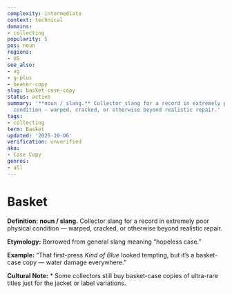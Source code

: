 ```yaml
---
complexity: intermediate
context: technical
domains:
- collecting
popularity: 5
pos: noun
regions:
- US
see_also:
- vg
- g-plus
- beater-copy
slug: basket-case-copy
status: active
summary: '**noun / slang.** Collector slang for a record in extremely poor physical
  condition — warped, cracked, or otherwise beyond realistic repair.'
tags:
- collecting
term: Basket
updated: '2025-10-06'
verification: unverified
aka:
- Case Copy
genres:
- all
---
```


# Basket

**Definition:** **noun / slang.** Collector slang for a record in extremely poor physical condition — warped, cracked, or otherwise beyond realistic repair.

**Etymology:** Borrowed from general slang meaning “hopeless case.”

**Example:** “That first-press *Kind of Blue* looked tempting, but it’s a basket-case copy — water damage everywhere.”

**Cultural Note:** * Some collectors still buy basket-case copies of ultra-rare titles just for the jacket or label variations.

